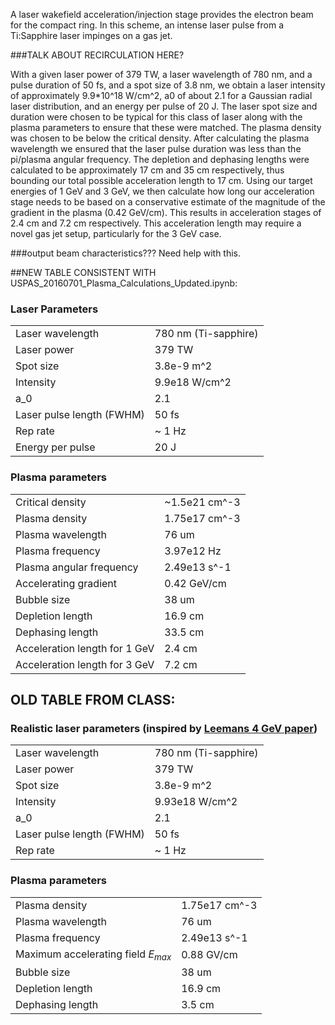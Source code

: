 A laser wakefield acceleration/injection stage provides the electron beam for the compact ring. In this scheme, an intense laser pulse from a Ti:Sapphire laser impinges on a gas jet.  

###TALK ABOUT RECIRCULATION HERE?

With a given laser power of 379 TW, a laser wavelength of 780 nm, and a pulse duration of 50 fs, and a spot size of 3.8 nm, we obtain a laser intensity of approximately 9.9*10^18 W/cm^2, a0 of about 2.1 for a Gaussian radial laser distribution, and an energy per pulse of 20 J. The laser spot size and duration were chosen to be typical for this class of laser along with the plasma parameters to ensure that these were matched. The plasma density was chosen to be below the critical density. After calculating the plasma wavelength we ensured that the laser pulse duration was less than the pi/plasma angular frequency.  The depletion and dephasing lengths were calculated to be approximately 17 cm and 35 cm respectively, thus bounding our total possible acceleration length to 17 cm. Using our target energies of 1 GeV and 3 GeV, we then calculate how long our acceleration stage needs to be based on a conservative estimate of the magnitude of the gradient in the plasma (0.42 GeV/cm). This results in acceleration stages of 2.4 cm and 7.2 cm respectively. This acceleration length may require a novel gas jet setup, particularly for the 3 GeV case.

###output beam characteristics??? Need help with this.

##NEW TABLE CONSISTENT WITH USPAS_20160701_Plasma_Calculations_Updated.ipynb:
### Laser Parameters
|                                          |                            |
|------------------------------------------|----------------------------|
| Laser wavelength                         | 780 nm (Ti-sapphire)       |
| Laser power                              | 379 TW                     |
| Spot size                                | 3.8e-9 m^2                 |
| Intensity                                | 9.9e18 W/cm^2              |
| a_0                                      | 2.1                        |
| Laser pulse length (FWHM)                | 50 fs                      |
| Rep rate                                 | ~ 1 Hz                     |
| Energy per pulse                         |  20 J                      |

### Plasma parameters
|                                          |                            |
|------------------------------------------|----------------------------|
| Critical density                         | ~1.5e21 cm^-3              |
| Plasma density                           | 1.75e17 cm^-3              |
| Plasma wavelength                        | 76 um                      |
| Plasma frequency                         | 3.97e12 Hz                 |
| Plasma angular frequency                 | 2.49e13 s^-1               |
| Accelerating gradient                    | 0.42 GeV/cm                |
| Bubble size                              | 38 um                      |
| Depletion length                         | 16.9 cm                    |
| Dephasing length                         | 33.5 cm                    |
| Acceleration length for 1 GeV            | 2.4 cm                     |
| Acceleration length for 3 GeV            | 7.2 cm                     |




## OLD TABLE FROM CLASS:

### Realistic laser parameters (inspired by [Leemans 4 GeV paper](http://link.aps.org/doi/10.1103/PhysRevLett.113.245002))
|                                          |                            |
|------------------------------------------|----------------------------|
| Laser wavelength                         | 780 nm (Ti-sapphire)       |
| Laser power                              | 379 TW                     |
| Spot size                                | 3.8e-9 m^2                 |
| Intensity                                | 9.93e18 W/cm^2             |
| a_0                                      | 2.1                        |
| Laser pulse length (FWHM)                | 50 fs                      |
| Rep rate                                 | ~ 1 Hz                     |


### Plasma parameters
|                                          |                            |
|------------------------------------------|----------------------------|
| Plasma density                           | 1.75e17 cm^-3              |
| Plasma wavelength                        | 76 um                      |
| Plasma frequency                         | 2.49e13 s^-1               |
| Maximum accelerating field $E_{max}$     | 0.88 GV/cm                 |
| Bubble size                              | 38 um                      |
| Depletion length                         | 16.9 cm                    |
| Dephasing length                         | 3.5 cm                     |
